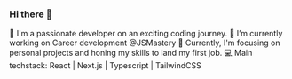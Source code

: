 ### Hi there 👋

🚀 I'm a passionate developer on an exciting coding journey.
🔭 I’m currently working on Career development @JSMastery
🔭 Currently, I'm focusing on personal projects and honing my skills to land my first job.
💻 Main techstack: React | Next.js | Typescript | TailwindCSS 

